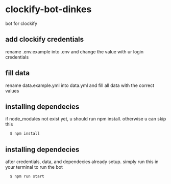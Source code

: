 # clockify-bot-dinkes
bot for clockify

## add clockify credentials
rename .env.example into .env
and change the value with ur login credentials

## fill data
rename data.example.yml into data.yml
and fill all data with the correct values

## installing dependecies
if node_modules not exist yet, u should run npm install. otherwise u can skip this
```bash
  $ npm install
```

## installing dependecies
after credentials, data, and dependecies already setup. simply run this in your terminal to run the bot
```bash
  $ npm run start
```
